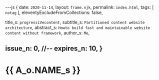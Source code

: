 ---js
{
  date: `2020-11-14`,
  layout:    `frame.njk`,
  permalink: `index.html`,
  tags:      [ `notag` ],
  eleventyExcludeFromCollections: false,

  title_s:    `progressiVecontent`,
  subtitle_s: `Partitioned content website architecture`,
  abstract_s: `Howto build fast and maintainable website content without framework`,
  author_s:   `Me`,

  issue_n: 0,
  //-- expires_n: 10,
}
---
# {{ A_o.NAME_s }}
